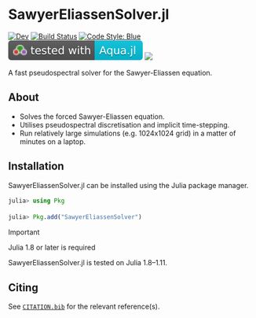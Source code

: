 # SawyerEliassenSolver.jl

<!-- [![Stable](https://img.shields.io/badge/docs-stable-blue.svg)](https://Jamie-Hilditch.github.io/SawyerEliassenSolver.jl/stable/) -->
[![Dev](https://img.shields.io/badge/docs-dev-blue.svg)](https://Jamie-Hilditch.github.io/SawyerEliassenSolver.jl/dev/)
[![Build Status](https://github.com/Jamie-Hilditch/SawyerEliassenSolver/actions/workflows/CI.yml/badge.svg?branch=main)](https://github.com/Jamie-Hilditch/SawyerEliassenSolver/actions/workflows/CI.yml?query=branch%3Amain)
[![Code Style: Blue](https://img.shields.io/badge/code%20style-blue-4495d1.svg)](https://github.com/invenia/BlueStyle)
[![Aqua](https://raw.githubusercontent.com/JuliaTesting/Aqua.jl/master/badge.svg)](https://github.com/JuliaTesting/Aqua.jl)
[![](https://img.shields.io/badge/%F0%9F%9B%A9%EF%B8%8F_tested_with-JET.jl-233f9a)](https://github.com/aviatesk/JET.jl)


A fast pseudospectral solver for the Sawyer-Eliassen equation. 

## About 

- Solves the forced Sawyer-Eliassen equation.
- Utilises pseudospectral discretisation and implicit time-stepping.
- Run relatively large simulations (e.g. 1024x1024 grid) in a matter of minutes on a laptop.

## Installation

SawyerEliassenSolver.jl can be installed using the Julia package manager.

```julia
julia> using Pkg

julia> Pkg.add("SawyerEliassenSolver")
```

> [!IMPORTANT]
> Julia 1.8 or later is required
>
> SawyerEliassenSolver.jl is tested on Julia 1.8&ndash;1.11.

## Citing

See [`CITATION.bib`](CITATION.bib) for the relevant reference(s).
